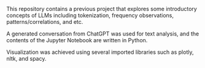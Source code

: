 This repository contains a previous project that explores some introductory concepts of LLMs including tokenization, frequency observations, patterns/correlations, and etc.

A generated conversation from ChatGPT was used for text analysis, and the contents of the Jupyter Notebook are written in Python.

Visualization was achieved using several imported libraries such as plotly, nltk, and spacy.

